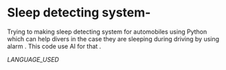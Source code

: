 # Sleep detecting system-
Trying to making sleep detecting system for automobiles using Python which can help divers in the case they are sleeping during driving by using alarm . This code use AI for that .

*LANGUAGE_USED*


